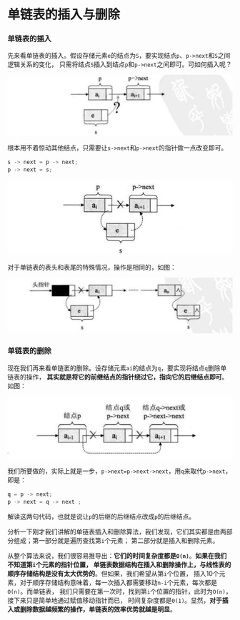 单链表的插入与删除
=============================================================
### 单链表的插入
先来看单链表的插入。假设存储元素`e`的结点为`S`，要实现结点`p`、`p->next`和`S`之间逻辑关系的变化，
只需将结点`S`插入到结点`p`和`p->next`之间即可。可如何插入呢？

![3-8-1](../img/3-8-1.png)

根本用不着惊动其他结点，只需要让`s->next`和`p->next`的指针做一点改变即可。
```c
s -> next = p -> next;
p -> next = s;
```

![3-8-2](../img/3-8-2.png)

对于单链表的表头和表尾的特殊情况，操作是相同的，如图：

![3-8-4](../img/3-8-4.png)

### 单链表的删除
现在我们再来看单链袤的删除。设存储元素`ai`的结点为`q`，要实现将结点`q`删除单链表的操作，
**其实就是将它的前继结点的指针绕过它，指向它的后继结点即可**。如图：

![3-8-5](../img/3-8-5.png)

我们所要做的，实际上就是一步，`p->next=p->next->next`，用`q`来取代`p->next`，即是：
```c
q = p -> next;
p -> next = q -> next ;
```
解读这两句代码，也就是说让`p`的后继的后继结点改成`p`的后继结点。

分析一下刚才我们讲解的单链表插入和删除算法，我们发现，它们其实都是由两部分组成；第一部分就是遍历查找第`i`个元素；
第二部分就是插入和删除元素。

从整个算法来说，我们很容易推导出：**它们的时间复杂度都是`O(n)`**。**如果在我们不知道第`i`个元素的指针位置，
单链表数据结构在插入和删除操作上，与线性表的顺序存储结构是没有太大优势的**。但如果，我们希望从第`i`个位置，
插入10个元素，对于顺序存储结构意味着，每一次插入都需要移动`n-i`个元素，每次都是`O(n)`。而单链表，
我们只需要在第一次时，找到第`i`个位置的指针，此时为`O(n)`，接下来只是简单地通过赋值移动指针而已，
时间复杂度都是`0(1)`。显然，**对于插入或删除数据越频繁的操作，单链表的效率优势就越是明显**。
